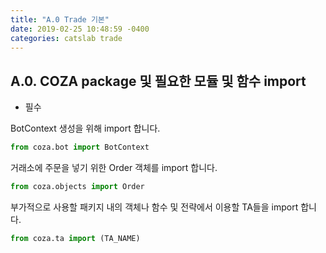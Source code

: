 ```yaml
---
title: "A.0 Trade 기본"
date: 2019-02-25 10:48:59 -0400
categories: catslab trade
---
```


## A.0. COZA package 및 필요한 모듈 및 함수 import


* 필수

BotContext 생성을 위해 import 합니다.

```python
from coza.bot import BotContext
```

거래소에 주문을 넣기 위한 Order 객체를 import 합니다.

```python
from coza.objects import Order
```

부가적으로 사용할 패키지 내의 객체나 함수 및 전략에서 이용할 TA들을 import 합니다.

```python
from coza.ta import (TA_NAME)
```
